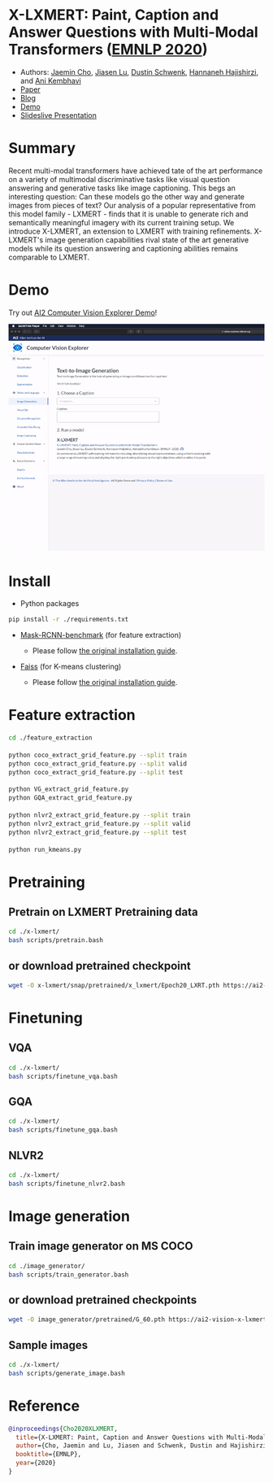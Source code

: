 # X-LXMERT: Paint, Caption and Answer Questions with Multi-Modal Transformers ([EMNLP 2020](https://2020.emnlp.org/))

* Authors: [Jaemin Cho](https://j-min.io), [Jiasen Lu](https://www.cc.gatech.edu/~jlu347/), [Dustin Schwenk](https://www.semanticscholar.org/author/D.-Schwenk/34846449), [Hannaneh Hajishirzi](https://homes.cs.washington.edu/~hannaneh/), and [Ani Kembhavi](https://anikem.github.io/)
* [Paper](https://www.semanticscholar.org/paper/X-LXMERT%3A-Paint%2C-Caption-and-Answer-Questions-with-Cho-Lu/e5fb7a72807af36a7d39049346b3feb422a50c3c)
* [Blog](https://prior.allenai.org/projects/x-lxmert)
* [Demo](https://vision-explorer.allenai.org/text_to_image_generation)
* [Slideslive Presentation](https://slideslive.com/38938675/xlxmert-paint-caption-and-answer-questions-with-multimodal-transformers)

# Summary
Recent multi-modal transformers have achieved tate of the art performance on a variety of multimodal discriminative tasks like visual question answering and generative tasks like image captioning. This begs an interesting question: Can these models go the other way and generate images from pieces of text? Our analysis of a popular representative from this model family - LXMERT - finds that it is unable to generate rich and semantically meaningful imagery with its current training setup. We introduce X-LXMERT, an extension to LXMERT with training refinements. X-LXMERT's image generation capabilities rival state of the art generative models while its question answering and captioning abilities remains comparable to LXMERT.

# Demo
Try out [AI2 Computer Vision Explorer Demo](https://vision-explorer.allenai.org/text_to_image_generation)!

<img src="./assets/x-lxmert-demo.gif">


# Install

* Python packages

```bash
pip install -r ./requirements.txt
```
* [Mask-RCNN-benchmark](https://gitlab.com/vedanuj/vqa-maskrcnn-benchmark) (for feature extraction)
  - Please follow [the original installation guide](https://gitlab.com/vedanuj/vqa-maskrcnn-benchmark/-/blob/master/INSTALL.md).

* [Faiss](https://github.com/facebookresearch/faiss) (for K-means clustering)
  - Please follow [the original installation guide](https://github.com/facebookresearch/faiss/blob/master/INSTALL.md).

# Feature extraction

```bash
cd ./feature_extraction

python coco_extract_grid_feature.py --split train
python coco_extract_grid_feature.py --split valid
python coco_extract_grid_feature.py --split test

python VG_extract_grid_feature.py
python GQA_extract_grid_feature.py

python nlvr2_extract_grid_feature.py --split train
python nlvr2_extract_grid_feature.py --split valid
python nlvr2_extract_grid_feature.py --split test

python run_kmeans.py
```

# Pretraining

## Pretrain on LXMERT Pretraining data
```bash
cd ./x-lxmert/
bash scripts/pretrain.bash
```

## or download pretrained checkpoint
```bash
wget -O x-lxmert/snap/pretrained/x_lxmert/Epoch20_LXRT.pth https://ai2-vision-x-lxmert.s3-us-west-2.amazonaws.com/x-lxmert/Epoch20_LXRT.pth
```

# Finetuning

## VQA
```bash
cd ./x-lxmert/
bash scripts/finetune_vqa.bash
```

## GQA
```bash
cd ./x-lxmert/
bash scripts/finetune_gqa.bash
```

## NLVR2
```bash
cd ./x-lxmert/
bash scripts/finetune_nlvr2.bash
```

# Image generation

## Train image generator on MS COCO
```bash
cd ./image_generator/
bash scripts/train_generator.bash
```

## or download pretrained checkpoints
```bash
wget -O image_generator/pretrained/G_60.pth https://ai2-vision-x-lxmert.s3-us-west-2.amazonaws.com/image_generator/G_60.pth
```

## Sample images
```bash
cd ./x-lxmert/
bash scripts/generate_image.bash
```


# Reference

```BibTex
@inproceedings{Cho2020XLXMERT,
  title={X-LXMERT: Paint, Caption and Answer Questions with Multi-Modal Transformers},
  author={Cho, Jaemin and Lu, Jiasen and Schwenk, Dustin and Hajishirzi, Hannaneh and Kembhavi, Aniruddha},
  booktitle={EMNLP},
  year={2020}
}
```